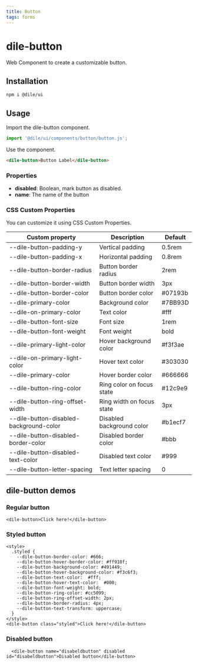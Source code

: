 ```yaml
---
title: Button
tags: forms
---
```


# dile-button

Web Component to create a customizable button.

## Installation

```bash
npm i @dile/ui
```

## Usage

Import the dile-button component.

```javascript
import '@dile/ui/components/button/button.js';
```

Use the component.

```html
<dile-button>Button Label</dile-button>
```

### Properties

- **disabled**: Boolean, mark button as disabled.
- **name**: The name of the button

### CSS Custom Properties

You can customize it using CSS Custom Properties.

Custom property | Description | Default
----------------|-------------|---------
--dile-button-padding-y | Vertical padding | 0.5rem
--dile-button-padding-x | Horizontal padding | 0.8rem
--dile-button-border-radius | Button border radius | 2rem
--dile-button-border-width | Button border width | 3px
--dile-button-border-color | Button border color | #07193b
--dile-primary-color | Background color | #7BB93D
--dile-on-primary-color | Text color | #fff
--dile-button-font-size | Font size | 1rem
--dile-button-font-weight | Font weight | bold
--dile-primary-light-color | Hover background color | #f3f3ae
--dile-on-primary-light-color | Hover text color | #303030
--dile-primary-color | Hover border color | #666666
--dile-button-ring-color | Ring color on focus state | #12c9e9
--dile-button-ring-offset-width | Ring width on focus state | 3px
--dile-button-disabled-background-color | Disabled background color | #b1ecf7
--dile-button-disabled-border-color | Disabled border color | #bbb
--dile-button-disabled-text-color | Disabled text color | #999
--dile-button-letter-spacing | Text letter spacing | 0

## dile-button demos

### Regular button

```html:preview
<dile-button>Click here!</dile-button>
```

### Styled button

```html:preview
<style>
  .styled {
    --dile-button-border-color: #666;
    --dile-button-hover-border-color: #ff910f;
    --dile-button-background-color: #491449;
    --dile-button-hover-background-color: #f3c6f3;
    --dile-button-text-color:  #fff; 
    --dile-button-hover-text-color:  #000; 
    --dile-button-font-weight: bold;
    --dile-button-ring-color: #cc5099;
    --dile-button-ring-offset-width: 2px;
    --dile-button-border-radius: 4px;
    --dile-button-text-transform: uppercase;
  }
</style>
<dile-button class="styled">Click here!</dile-button>
```

### Disabled button

```html:preview
  <dile-button name="disabeldbutton" disabled id="disabeldbutton">Disabled button</dile-button>
```